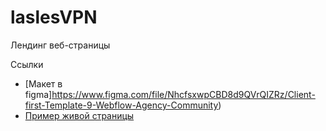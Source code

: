 # laslesVPN
Лендинг веб-страницы


Ссылки
- [Макет в figma]https://www.figma.com/file/NhcfsxwpCBD8d9QVrQIZRz/Client-first-Template-9-Webflow-Agency-Community)
- [Пример живой страницы](dimoncss.ru/myworks/webflow_agency)
